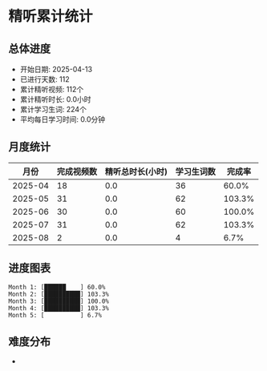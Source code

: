# 精听累计统计

## 总体进度

- 开始日期: 2025-04-13
- 已进行天数: 112
- 累计精听视频: 112个
- 累计精听时长: 0.0小时
- 累计学习生词: 224个
- 平均每日学习时间: 0.0分钟

## 月度统计

| 月份 | 完成视频数 | 精听总时长(小时) | 学习生词数 | 完成率 |
|-----|-----------|----------------|----------|-------|
| 2025-04 | 18 | 0.0 | 36 | 60.0% |
| 2025-05 | 31 | 0.0 | 62 | 103.3% |
| 2025-06 | 30 | 0.0 | 60 | 100.0% |
| 2025-07 | 31 | 0.0 | 62 | 103.3% |
| 2025-08 | 2 | 0.0 | 4 | 6.7% |

## 进度图表

```
Month 1: [██████    ] 60.0%
Month 2: [██████████] 103.3%
Month 3: [██████████] 100.0%
Month 4: [██████████] 103.3%
Month 5: [          ] 6.7%
```

## 难度分布

- [简单/中等/困难]: 112 (100.0%)